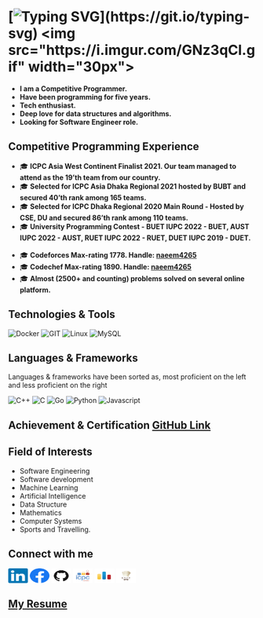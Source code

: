 
# [![Typing SVG](https://readme-typing-svg.herokuapp.com?font=consolas&color=%234DF79A&height=30&lines=Hi+there%2C+I'm+Naeem+AL+Imran!)](https://git.io/typing-svg) <img src="https://i.imgur.com/GNz3qCl.gif" width="30px">


- <b>I am a Competitive Programmer.
- Have been programming for five years.
- Tech enthusiast.
- Deep love for data structures and algorithms.
- Looking for Software Engineer role. 
</b>

## Competitive Programming Experience
<ul>
  <li> 🎓 <b>ICPC Asia West Continent Finalist 2021. Our team managed to attend as the 19’th team from our country.</b>
  <li> 🎓 <b>Selected for ICPC Asia Dhaka Regional 2021 hosted by BUBT and secured 40’th rank among 165 teams.</b>
  <li> 🎓 <b>Selected for ICPC Dhaka Regional 2020 Main Round - Hosted by CSE,  DU and secured 86’th rank among 110 teams.</b>
  <li> 🎓 <b> University Programming Contest - BUET IUPC 2022 - BUET, AUST IUPC 2022 - AUST, RUET IUPC 2022 - RUET, DUET IUPC 2019 - DUET. </b>
  </br>
  </br>
  <li> 🎓 <b> Codeforces Max-rating 1778. Handle: <a href="https://codeforces.com/profile/naeem4265"> naeem4265 </a> </b>
  <li> 🎓 <b> Codechef Max-rating 1890. Handle: <a href="https://www.codechef.com/users/naeem4265"> naeem4265 </a></b>
  <li> 🎓 <b> Almost (2500+ and counting) problems solved on several online platform. </b>
</ul>

## Technologies & Tools
![Docker](https://img.shields.io/badge/docker-%230db7ed.svg?style=for-the-badge&logo=docker&logoColor=white)
![GIT](https://img.shields.io/badge/git-%3776AB.svg?style=for-the-badge&logo=git&logoColor=white&color=F05032)
![Linux](https://img.shields.io/badge/linux-%FCC624.svg?style=for-the-badge&logo=linux&logoColor=black&color=FCC624)
![MySQL](https://img.shields.io/badge/mysql-%4479A1.svg?style=for-the-badge&logo=mysql&logoColor=white&color=4479A1)

## Languages & Frameworks
Languages & frameworks have been sorted as, most proficient on the left and less proficient on the right <br>

![C++](https://img.shields.io/badge/c++-00599C.svg?style=for-the-badge&logo=c%2B%2B&logoColor=white&color=00599C)
![C](https://img.shields.io/badge/c-%3776AB.svg?style=for-the-badge&logo=c&logoColor=white&color=A8B9CC)
![Go](https://img.shields.io/badge/Go-00ADD8?style=for-the-badge&logo=go&logoColor=white)
![Python](https://img.shields.io/badge/python-%3776AB.svg?style=for-the-badge&logo=python&logoColor=white&color=3776AB)
![Javascript](https://img.shields.io/badge/javscript-%F7DF1E.svg?style=for-the-badge&logo=javascript&logoColor=black&color=F7DF1E)

## Achievement & Certification [GitHub Link]()

## Field of Interests
- Software Engineering
- Software development
- Machine Learning
- Artificial Intelligence
- Data Structure 
- Mathematics
- Computer Systems
- Sports and Travelling.

## Connect with me
<p align="left">
    <a href="https://www.linkedin.com/in/naeem4265/" target="blank"><img align="center" src="Assets/linkedin.svg" alt="LinkedIn" height="30" width="40" /></a>
    <a href="https://www.facebook.com/naeem4265" target="blank"><img align="center" src="Assets/facebook.svg" alt="Facebook" height="30" width="40" /></a>
    <a href="https://icpc.global/private/person/489525/ICPCID" target="blank"><img align="center" src="Assets/github.png" alt="Github" height="30" width="40" /></a>
    <a href="https://icpc.global/private/person/489525/ICPCID" target="blank"><img align="center" src="Assets/icpc.png" alt="icpcID" height="30" width="40" /></a>
    <a href="https://codeforces.com/profile/naeem4265" target="blank"><img align="center" src="Assets/codeforces.png" alt="Codeforces" height="30" width="40" /></a>
    <a href="https://www.codechef.com/users/naeem4265" target="blank"><img align="center" src="Assets/codechef.jpg" alt="Codechef" height="30" width="40" /></a>
</p>

## [My Resume](https://github.com/naeem4265/naeem4265/blob/master/Resume_Naeem.pdf)

